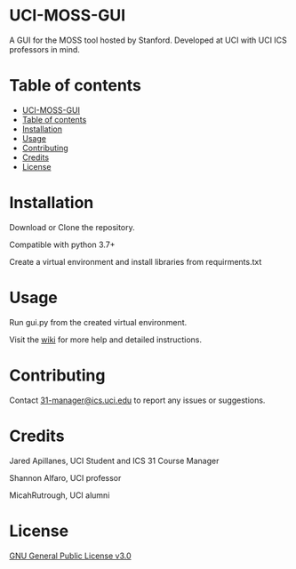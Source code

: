# UCI-MOSS-GUI
A GUI for the MOSS tool hosted by Stanford. Developed at UCI with UCI ICS professors in mind.

Table of contents
=================

<!--ts-->
   * [UCI-MOSS-GUI](#UCI-MOSS-GUI)
   * [Table of contents](#table-of-contents)
   * [Installation](#installation)
   * [Usage](#usage)
   * [Contributing](#contributing)
   * [Credits](#credits)
   * [License](#license)
<!--te-->

Installation
============
Download or Clone the repository.

Compatible with python 3.7+

Create a virtual environment and install libraries from requirments.txt


Usage
=====
Run gui.py from the created virtual environment.

Visit the [wiki](https://github.com/JaredApillanes/UCI-MOSS-GUI/wiki) for more help and detailed instructions.

Contributing
============
Contact 31-manager@ics.uci.edu to report any issues or suggestions.

Credits
=======
Jared Apillanes, UCI Student and ICS 31 Course Manager

Shannon Alfaro, UCI professor

MicahRutrough, UCI alumni

License
=======
[GNU General Public License v3.0](LICENSE)
